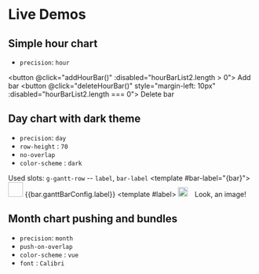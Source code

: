 
# Live Demos

## Simple hour chart  
- `precision`: `hour`
<g-gantt-chart chart-start="01.01.2022 12:00" chart-end="02.01.2022 12:00" precision="hour" grid width="100%" bar-start="beginDate" bar-end="endDate" date-format="DD.MM.YYYY HH:mm">
<g-gantt-row label="My row 1" :bars="hourBarList1" highlight-on-hover/>
<g-gantt-row label="Another row" :bars="hourBarList2" highlight-on-hover/>
</g-gantt-chart>

<button @click="addHourBar()" :disabled="hourBarList2.length > 0"> Add bar </button>
<button @click="deleteHourBar()" style="margin-left: 10px" :disabled="hourBarList2.length === 0"> Delete bar </button>



## Day chart with dark theme  
- `precision`: `day`
- `row-height` : `70`
- `no-overlap`
- `color-scheme` : `dark`

Used slots:
`g-gantt-row` --  `label`, `bar-label`
<g-gantt-chart chart-start="30.10.2022 12:00" chart-end="02.11.2022 13:00" precision="day" grid width="100%" :row-height="70" bar-start="beginDate" bar-end="endDate" date-format="DD.MM.YYYY HH:mm" color-scheme="dark" no-overlap>
<g-gantt-row label="Row label" :bars="dayBarList1" highlight-on-hover>
<template #bar-label="{bar}">
<img v-if="bar.imgSrc" :src="bar.imgSrc" height="30" width="30"/>
{{bar.ganttBarConfig.label}}
</template>
</g-gantt-row>
<g-gantt-row label="My row 2" :bars="[]" highlight-on-hover>
<template #label>
<img src='https://user-images.githubusercontent.com/28678851/148047714-301f07df-4101-48b8-9e47-1f272b290e80.png' height="20" widht="20" style="padding-right:10px"/>
Look, an image!
</template>
</g-gantt-row>
</g-gantt-chart>



## Month chart pushing and bundles
- `precision`: `month`
- `push-on-overlap`
- `color-scheme` : `vue`
- `font` : `Calibri`
<g-gantt-chart chart-start="01.01.2022 12:00" chart-end="15.03.2022 03:00" precision="month" grid width="100%" bar-start="beginDate" bar-end="endDate" date-format="DD.MM.YYYY HH:mm" color-scheme="vue" font="Calibri" push-on-overlap>
<g-gantt-row label="My row 1" :bars="monthBarList1" highlight-on-hover/>
<g-gantt-row label="My row 2" :bars="monthBarList2" highlight-on-hover/>
<g-gantt-row label="Look at me!" :bars="monthBarList3" highlight-on-hover/>
<g-gantt-row label="Fourth row" :bars="[]" highlight-on-hover/>
</g-gantt-chart>



<script setup>
import { ref } from "vue"

const hourBarList1 = ref([
  {
    beginDate: "01.01.2022 15:00",
    endDate: "01.01.2022 19:45",
    ganttBarConfig: {
      id: "8621987329",
      label: "Drag me",
      style: {
        color: "white"
      }
    }
  },
  {
    beginDate: "01.01.2022 23:00",
    endDate: "02.01.2022 08:05",
    ganttBarConfig: {
      id: "8621987322",
      label: "Drag my handles",
      hasHandles: true,
      style: {
        background: "#d66f2a",
        color: "white"
      }
    }
  }
])

const hourBarList2 = ref([])

const dayBarList1 = ref([
  {
    beginDate: "31.10.2022 15:00",
    endDate: "01.11.2022 05:45",
    ganttBarConfig: {
      id: "a621987323",
      label: "Drag me",
      style: {
        background: "#cc2a2d",
        color: "white"
      }
    }
  },
  {
    beginDate: "01.11.2022 09:00",
    endDate: "02.11.2022 08:00",
    imgSrc: "https://user-images.githubusercontent.com/28678851/148047714-301f07df-4101-48b8-9e47-1f272b290e80.png",
    ganttBarConfig: {
      id: "x21987322",
      label: "I have an image",
      hasHandles: true,
      style: {
        background: "#e2e595",
        color: "black",
        borderRadius: "40px"
      }
    }
  }
])

const monthBarList1 = ref([
  {
    beginDate: "01.01.2022 23:00",
    endDate: "02.02.2022 08:05",
    ganttBarConfig: {
      id: "5621987352",
      label: "I'm in a bundle",
      hasHandles: true,
      bundle: "myBundle",
      style: {
        background: "#1c8745",
        color: "white",
        borderRadius: "20px"
      }
    }
  }
])

const monthBarList2 = ref([
  {
    beginDate: "01.01.2022 23:00",
    endDate: "02.02.2022 08:05",
    ganttBarConfig: {
      id: "8621987321",
      label: "I'm in a bundle",
      hasHandles: true,
      bundle: "myBundle",
      style: {
        background: "#a02353",
        color: "white",
        borderRadius: "20px"
      }
    }
  },
  {
    beginDate: "15.02.2022 00:00",
    endDate: "01.03.2022 00:05",
    ganttBarConfig: {
      id: "7721987321",
      label: "Lorem ispum dolor",
      bundle: "bundle2",
      style: {
        backgroundImage: "repeating-linear-gradient(45deg, #ccc, #ccc 30px, #8221b2 30px, #8221b2 60px)",
        borderRadius: "20px",
        color: "black"
      }
    }
  }
])
const monthBarList3 = ref([{
    beginDate: "15.02.2022 00:00",
    endDate: "01.03.2022 00:05",
    ganttBarConfig: {
      id: "7721987325",
      label: "Lorem ispum dolor",
      bundle: "bundle2",
      style: {
        backgroundImage: "repeating-linear-gradient(45deg, #ccc, #ccc 30px, #8221b2 30px, #8221b2 60px)",
        borderRadius: "20px",
        color: "black"
      }
    }
  }])

const addHourBar = () => {
  if (hourBarList2.value.some(bar => bar.ganttBarConfig.id === "test1")) {
    return
  }
  const bar = {
    beginDate: "01.01.2022 18:00",
    endDate: "02.01.2022 02:00",
    ganttBarConfig: {
      id: "test1",
      hasHandles: true,
      label: "Hello!",
      style: {
        background: "#5484b7",
        borderRadius: "20px",
        color: "white"
      }
    }
  }
  hourBarList2.value.push(bar)
}

const deleteHourBar = () => {
  const idx = hourBarList2.value.findIndex(b => b.ganttBarConfig.id === "test1")
  if (idx !== -1) {
    hourBarList2.value.splice(idx, 1)
  }
}
</script>

<style scoped>
  button {
    padding: 10px;
    background: #258A5D;
    color: white;
    border: none;
    border-radius: 5px;
  }
  button:disabled {
    opacity: 0.5;
  }
</style>
